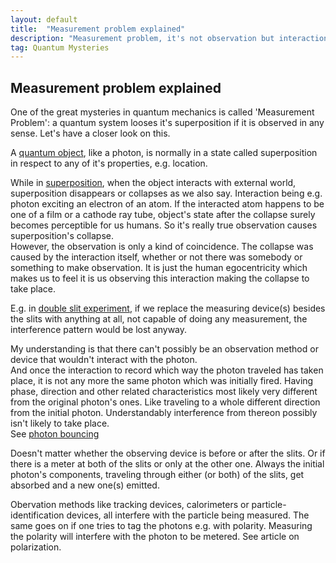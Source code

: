 ```yaml
---
layout: default
title:  "Measurement problem explained"
description: "Measurement problem, it's not observation but interaction that causes the collapse."
tag: Quantum Mysteries
---
```


## Measurement problem explained

One of the great mysteries in quantum mechanics is called 'Measurement Problem': a quantum system looses it's superposition if it is observed in any sense. Let's have a closer look on this.

A [quantum object](https://veikkonyfors.github.io/blog/2022/04/16/quantum-objects.html), like a photon, is normally in a state called superposition in respect to any of it's properties, e.g. location.

While in [superposition](https://veikkonyfors.github.io/blog/2022/04/14/superposition-collapse.html), when the object interacts with external world, superposition disappears or collapses as we also say. Interaction being e.g. photon exciting an electron of an atom. If the interacted atom happens to be one of a film or a cathode ray tube, object's state after the collapse surely becomes perceptible for us humans. So it's really true observation causes superposition's collapse.    
However, the observation is only a kind of coincidence. The collapse was caused by the interaction itself, whether or not there was somebody or something to make observation. It is just the human egocentricity which makes us to feel it is us observing this interaction making the collapse to take place.

E.g. in [double slit experiment](https://veikkonyfors.github.io/blog/2022/03/20/double-slit-experiment-single-photon-interference.html), if we replace the measuring device(s) besides the slits with anything at all, not capable of doing any measurement, the interference pattern would be lost anyway.

My understanding is that there can't possibly be an observation method or device that wouldn't interact with the photon.  
And once the interaction to record which way the photon traveled has taken place, it is not any more the same photon which was initially fired. Having phase, direction and other related characteristics most likely very different from the original photon's ones. Like traveling to a whole different direction from the initial photon. Understandably interference from thereon possibly isn't likely to take place.  
See [photon bouncing](https://veikkonyfors.github.io/blog/2022/02/08/what-is-light.html#photon_bouncing)

Doesn't matter whether the observing device is before or after the slits. Or if there is a meter at both of the slits or only at the other one. Always the initial photon's components, traveling through either (or both) of the slits, get absorbed and a new one(s) emitted.  

Obervation methods like tracking devices, calorimeters or particle-identification devices, all interfere with the particle being measured. The same goes on if one tries to tag the photons e.g. with polarity. Measuring the polarity will interfere with the photon to be metered. See article on polarization.

